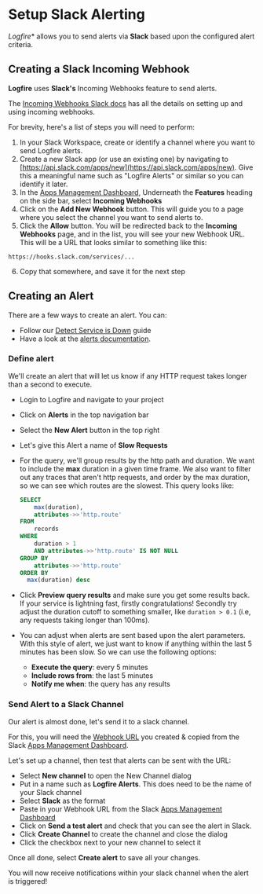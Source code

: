 # Setup Slack Alerting

*Logfire** allows you to send alerts via **Slack** based upon the configured alert criteria.

## Creating a Slack Incoming Webhook

**Logfire** uses **Slack's** Incoming Webhooks feature to send alerts.

The [Incoming Webhooks Slack docs](https://api.slack.com/messaging/webhooks) has all the details on setting up and using incoming webhooks.

For brevity, here's a list of steps you will need to perform:

1. In your Slack Workspace, create or identify a channel where you want to send Logfire alerts.
2. Create a new Slack app (or use an existing one) by navigating to [https://api.slack.com/apps/new](https://api.slack.com/apps/new).  Give this a meaningful name such as "Logfire Alerts" or similar so you can identify it later.
3. In the [Apps Management Dashboard](https://api.slack.com/apps), Underneath the **Features** heading on the side bar, select **Incoming Webhooks**
4. Click on the **Add New Webhook** button.  This will guide you to a page where you select the channel you want to send alerts to.
5. Click the **Allow** button.  You will be redirected back to the **Incoming Webhooks** page, and in the list, you will see your new Webhook URL.  This will be a URL that looks similar to something like this:
  ```
  https://hooks.slack.com/services/...
  ```
6. Copy that somewhere, and save it for the next step


## Creating an Alert

There are a few ways to create an alert.  You can:

* Follow our [Detect Service is Down](./detect-service-is-down.md) guide
* Have a look at the [alerts documentation](../guides/web-ui/alerts.md).

### Define alert

We'll create an alert that will let us know if any HTTP request takes longer than a second to execute.

* Login to Logfire and navigate to your project
* Click on **Alerts** in the top navigation bar
* Select the **New Alert** button in the top right
* Let's give this Alert a name of **Slow Requests**
* For the query, we'll group results by the http path and duration.  We want to include the **max** duration in a given time frame.  We also want to filter out any traces that aren't http requests, and order by the max duration, so we can see which routes are the slowest.  This query looks like:
  ```sql
  SELECT
      max(duration),
      attributes->>'http.route'
  FROM
      records
  WHERE
      duration > 1
      AND attributes->>'http.route' IS NOT NULL
  GROUP BY
      attributes->>'http.route'
  ORDER BY
    max(duration) desc
  ```
* Click **Preview query results** and make sure you get some results back.  If your service is lightning fast, firstly congratulations! Secondly try adjust the duration cutoff to something smaller, like `duration > 0.1` (i.e, any requests taking longer than 100ms).

* You can adjust when alerts are sent based upon the alert parameters.  With this style of alert, we just want to know if anything within the last 5 minutes has been slow.  So we can use the following options:
    * **Execute the query**: every 5 minutes
    * **Include rows from**: the last 5 minutes
    * **Notify me when**: the query has any results


### Send Alert to a Slack Channel

Our alert is almost done, let's send it to a slack channel.

For this, you will need the [Webhook URL](#creating-a-slack-incoming-webhook) you created & copied from the  Slack [Apps Management Dashboard](https://api.slack.com/apps).

Let's set up a channel, then test that alerts can be sent with the URL:

 * Select **New channel** to open the New Channel dialog
 * Put in a name such as **Logfire Alerts**.  This does need to be the name of your Slack channel
 * Select **Slack** as the format
 * Paste in your Webhook URL from the Slack [Apps Management Dashboard](https://api.slack.com/apps)
 * Click on **Send a test alert** and check that you can see the alert in Slack.
 * Click **Create Channel** to create the channel and close the dialog
 * Click the checkbox next to your new channel to select it


Once all done, select **Create alert** to save all your changes.

You will now receive notifications within your slack channel when the alert is triggered!
